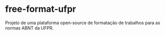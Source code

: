# free-format-ufpr
Projeto de uma plataforma open-source de formatação de trabalhos para as normas ABNT da UFPR.
